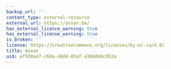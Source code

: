 ```yaml
---
backup_url: ''
content_type: external-resource
external_url: https://axxon.be/
has_external_licence_warning: true
has_external_license_warning: true
is_broken: ''
license: https://creativecommons.org/licenses/by-nc-sa/4.0/
title: Axxon
uid: ef938a47-c64a-48d4-85af-a384860c952a
---
```

